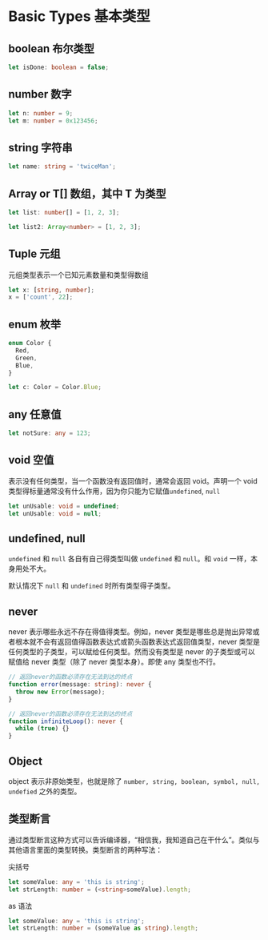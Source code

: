 # Basic Types 基本类型

## boolean 布尔类型

```typescript
let isDone: boolean = false;
```

## number 数字

```typescript
let n: number = 9;
let m: number = 0x123456;
```

## string 字符串

```typescript
let name: string = 'twiceMan';
```

## Array<T> or T[] 数组，其中 T 为类型

```typescript
let list: number[] = [1, 2, 3];

let list2: Array<number> = [1, 2, 3];
```

## Tuple 元组

元组类型表示一个已知元素数量和类型得数组

```typescript
let x: [string, number];
x = ['count', 22];
```

## enum 枚举

```typescript
enum Color {
  Red,
  Green,
  Blue,
}

let c: Color = Color.Blue;
```

## any 任意值

```typescript
let notSure: any = 123;
```

## void 空值

表示没有任何类型，当一个函数没有返回值时，通常会返回 void。声明一个 void 类型得标量通常没有什么作用，因为你只能为它赋值`undefined`, `null`

```typescript
let unUsable: void = undefined;
let unUsable: void = null;
```

## undefined, null

`undefined` 和 `null` 各自有自己得类型叫做 `undefined` 和 `null`。和 `void` 一样，本身用处不大。

默认情况下 `null` 和 `undefined` 时所有类型得子类型。

## never

never 表示哪些永远不存在得值得类型。例如，never 类型是哪些总是抛出异常或者根本就不会有返回值得函数表达式或箭头函数表达式返回值类型，never 类型是任何类型的子类型，可以赋给任何类型。然而没有类型是 never 的子类型或可以赋值给 never 类型（除了 never 类型本身）。即使 any 类型也不行。

```typescript
// 返回never的函数必须存在无法到达的终点
function error(message: string): never {
  throw new Error(message);
}

// 返回never的函数必须存在无法到达的终点
function infiniteLoop(): never {
  while (true) {}
}
```

## Object

object 表示非原始类型，也就是除了 `number, string, boolean, symbol, null, undefied` 之外的类型。

## 类型断言

通过类型断言这种方式可以告诉编译器，“相信我，我知道自己在干什么”。类似与其他语言里面的类型转换。类型断言的两种写法：

尖括号

```typescript
let someValue: any = 'this is string';
let strLength: number = (<string>someValue).length;
```

as 语法

```typescript
let someValue: any = 'this is string';
let strLength: number = (someValue as string).length;
```
